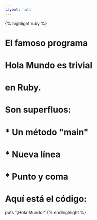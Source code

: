 ```yaml
---
layout: null
---
```


{% highlight ruby %}
# El famoso programa
# Hola Mundo es trivial
# en Ruby.
# Son superfluos:
#
# * Un método "main"
# * Nueva línea
# * Punto y coma
#
# Aquí está el código:

puts "¡Hola Mundo!"
{% endhighlight %}
